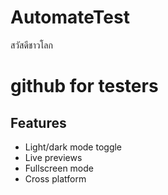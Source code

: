 # AutomateTest
สวัสดีชาวโลก

# github for testers

## Features

- Light/dark mode toggle
- Live previews
- Fullscreen mode
- Cross platform